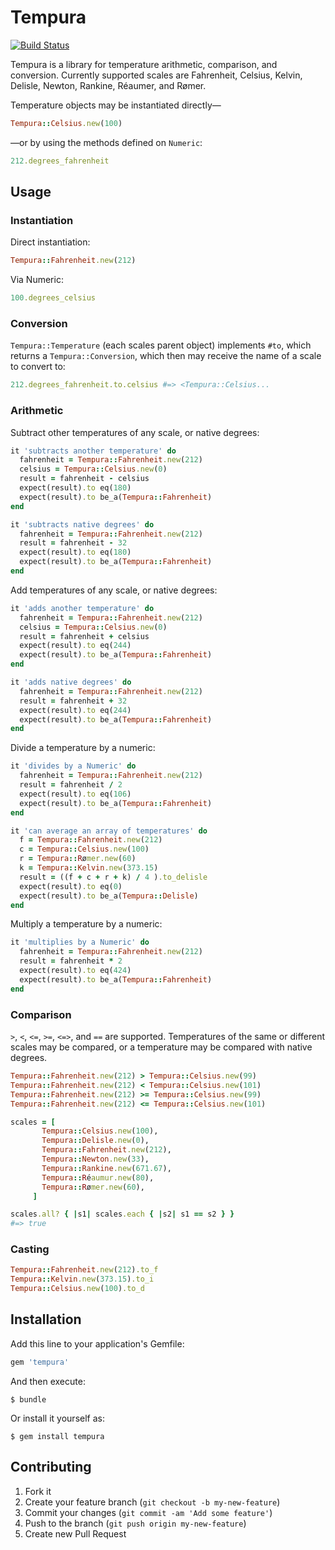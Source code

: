 # Tempura
[![Build Status](https://secure.travis-ci.org/bak/tempura.png?branch=master)][travis]

[travis]: http://travis-ci.org/bak/tempura

Tempura is a library for temperature arithmetic, comparison, and conversion. Currently supported scales are Fahrenheit, Celsius, Kelvin, Delisle, Newton, Rankine, Réaumer, and Rømer.

Temperature objects may be instantiated directly—

```ruby
Tempura::Celsius.new(100)
```

—or by using the methods defined on `Numeric`:

```ruby
212.degrees_fahrenheit
```

## Usage

### Instantiation

Direct instantiation:
```ruby
Tempura::Fahrenheit.new(212)
```

Via Numeric:
```ruby
100.degrees_celsius
```

### Conversion

`Tempura::Temperature` (each scales parent object) implements `#to`, which returns a `Tempura::Conversion`, which then may receive the name of a scale to convert to:
```ruby
212.degrees_fahrenheit.to.celsius #=> <Tempura::Celsius...
```

### Arithmetic

Subtract other temperatures of any scale, or native degrees:

```ruby
it 'subtracts another temperature' do
  fahrenheit = Tempura::Fahrenheit.new(212)
  celsius = Tempura::Celsius.new(0)
  result = fahrenheit - celsius
  expect(result).to eq(180)
  expect(result).to be_a(Tempura::Fahrenheit)
end

it 'subtracts native degrees' do
  fahrenheit = Tempura::Fahrenheit.new(212)
  result = fahrenheit - 32
  expect(result).to eq(180)
  expect(result).to be_a(Tempura::Fahrenheit)
end
```

Add temperatures of any scale, or native degrees:

```ruby
it 'adds another temperature' do
  fahrenheit = Tempura::Fahrenheit.new(212)
  celsius = Tempura::Celsius.new(0)
  result = fahrenheit + celsius
  expect(result).to eq(244)
  expect(result).to be_a(Tempura::Fahrenheit)
end

it 'adds native degrees' do
  fahrenheit = Tempura::Fahrenheit.new(212)
  result = fahrenheit + 32
  expect(result).to eq(244)
  expect(result).to be_a(Tempura::Fahrenheit)
end
```

Divide a temperature by a numeric:

```ruby
it 'divides by a Numeric' do
  fahrenheit = Tempura::Fahrenheit.new(212)
  result = fahrenheit / 2
  expect(result).to eq(106)
  expect(result).to be_a(Tempura::Fahrenheit)
end

it 'can average an array of temperatures' do
  f = Tempura::Fahrenheit.new(212)
  c = Tempura::Celsius.new(100)
  r = Tempura::Rømer.new(60)
  k = Tempura::Kelvin.new(373.15)
  result = ((f + c + r + k) / 4 ).to_delisle
  expect(result).to eq(0)
  expect(result).to be_a(Tempura::Delisle)
end
```

Multiply a temperature by a numeric:

```ruby
it 'multiplies by a Numeric' do
  fahrenheit = Tempura::Fahrenheit.new(212)
  result = fahrenheit * 2
  expect(result).to eq(424)
  expect(result).to be_a(Tempura::Fahrenheit)
end
```

### Comparison

`>`, `<`, `<=`, `>=`, `<=>`, and `==` are supported. Temperatures of the same or different scales may be compared, or a temperature may be compared with native degrees.

```ruby
Tempura::Fahrenheit.new(212) > Tempura::Celsius.new(99)
Tempura::Fahrenheit.new(212) < Tempura::Celsius.new(101)
Tempura::Fahrenheit.new(212) >= Tempura::Celsius.new(99)
Tempura::Fahrenheit.new(212) <= Tempura::Celsius.new(101)

scales = [
	   Tempura::Celsius.new(100),
	   Tempura::Delisle.new(0),
	   Tempura::Fahrenheit.new(212),
	   Tempura::Newton.new(33),
	   Tempura::Rankine.new(671.67),
	   Tempura::Réaumur.new(80),
	   Tempura::Rømer.new(60),
	 ]

scales.all? { |s1| scales.each { |s2| s1 == s2 } }
#=> true
```

### Casting

```ruby
Tempura::Fahrenheit.new(212).to_f
Tempura::Kelvin.new(373.15).to_i
Tempura::Celsius.new(100).to_d
```

## Installation

Add this line to your application's Gemfile:

```ruby
gem 'tempura'
```

And then execute:

```shell
$ bundle
```

Or install it yourself as:

```shell
$ gem install tempura
```

## Contributing

1. Fork it
2. Create your feature branch (`git checkout -b my-new-feature`)
3. Commit your changes (`git commit -am 'Add some feature'`)
4. Push to the branch (`git push origin my-new-feature`)
5. Create new Pull Request
